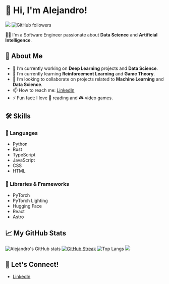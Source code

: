 # 👋 Hi, I'm Alejandro!

![](https://hits.seeyoufarm.com/api/count/incr/badge.svg?url=https%3A%2F%2Fgithub.com%2Falexfdez10101212%2Fhit-counter)
![GitHub followers](https://img.shields.io/github/followers/alexfdez1010?style=social)

👨‍💻 I'm a Software Engineer passionate about **Data Science** and **Artificial Intelligence**.

## 🌟 About Me

- 🔭 I’m currently working on **Deep Learning** projects and **Data Science**.
- 🌱 I’m currently learning **Reinforcement Learning** and **Game Theory**.
- 👯 I’m looking to collaborate on projects related to **Machine Learning** and **Data Science**.
- 📫 How to reach me: [LinkedIn](https://www.linkedin.com/in/alejandro-fernández-camello-0707a41b3/)
- ⚡ Fun fact: I love 📕 reading and 🎮 video games.

## 🛠️ Skills

### 🔧 Languages

- Python
- Rust
- TypeScript
- JavaScript
- CSS
- HTML

### 🧰 Libraries & Frameworks

- PyTorch
- PyTorch Lighting
- Hugging Face
- React
- Astro

## 📈 My GitHub Stats

![Alejandro's GitHub stats](https://github-readme-stats.vercel.app/api?username=alexfdez1010&show_icons=true)
[![GitHub Streak](https://github-readme-streak-stats.herokuapp.com?user=alexfdez1010)](https://git.io/streak-stats)
![Top Langs](https://github-readme-stats.vercel.app/api/top-langs/?username=alexfdez1010)
![](https://github-profile-summary-cards.vercel.app/api/cards/profile-details?username=alexfdez1010)

## 🤝 Let's Connect!

- [LinkedIn](https://www.linkedin.com/in/alejandro-fernández-camello-0707a41b3/)
